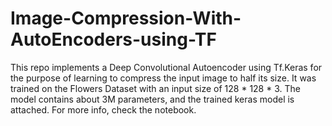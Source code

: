 # Image-Compression-With-AutoEncoders-using-TF
This repo implements a Deep Convolutional Autoencoder using Tf.Keras for the purpose of learning to compress the input image to half its size. It was trained on the Flowers Dataset with an input size of 128 * 128 * 3. The model contains about 3M parameters, and the trained keras model is attached. For more info, check the notebook.
